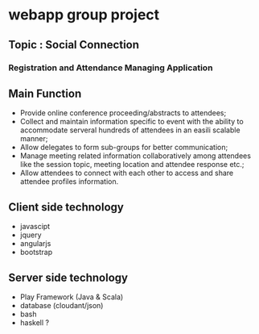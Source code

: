 # webapp group project
## Topic : Social Connection 
### Registration and Attendance Managing Application

## Main Function
 - Provide online conference proceeding/abstracts to attendees;
 - Collect and maintain information specific to event with the ability to accommodate serveral hundreds of attendees in an easili scalable manner;
 - Allow delegates to form sub-groups for better communication;
 - Manage meeting related information collaboratively among attendees like the session topic, meeting location and attendee response etc.;
 - Allow attendees to connect with each other to access and share attendee profiles information.

## Client side technology
 - javascipt
 - jquery
 - angularjs
 - bootstrap

## Server side technology
 - Play Framework (Java & Scala)
 - database (cloudant/json)
 - bash 
 - haskell ?
